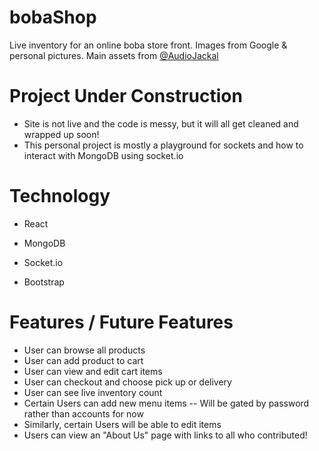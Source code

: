 # bobaShop
Live inventory for an online boba store front. 
Images from Google & personal pictures. Main assets from [@AudioJackal](https://www.instagram.com/audiojackal/)

# Project Under Construction 
- Site is not live and the code is messy, but it will all get cleaned and wrapped up soon!
- This personal project is mostly a playground for sockets and how to interact with MongoDB using socket.io

# Technology
- React

- MongoDB

- Socket.io

- Bootstrap

# Features / Future Features
- User can browse all products
- User can add product to cart
- User can view and edit cart items
- User can checkout and choose pick up or delivery
- User can see live inventory count 
- Certain Users can add new menu items
-- Will be gated by password rather than accounts for now
- Similarly, certain Users will be able to edit items
- Users can view an "About Us" page with links to all who contributed! 
